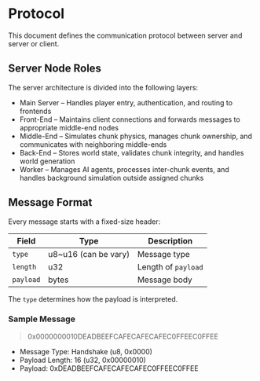 # Protocol

This document defines the communication protocol between server and server or client.

## Server Node Roles

The server architecture is divided into the following layers:

- Main Server – Handles player entry, authentication, and routing to frontends
- Front-End – Maintains client connections and forwards messages to appropriate middle-end nodes
- Middle-End – Simulates chunk physics, manages chunk ownership, and communicates with neighboring middle-ends
- Back-End – Stores world state, validates chunk integrity, and handles world generation
- Worker – Manages AI agents, processes inter-chunk events, and handles background simulation outside assigned chunks

## Message Format

Every message starts with a fixed-size header:

|Field|Type|Description|
|--|--|--|
|`type`|u8~u16 (can be vary)|Message type|
|`length`|u32|Length of `payload`|
|`payload`|bytes|Message body|

The `type` determines how the payload is interpreted.

### Sample Message

> 0x0000000010DEADBEEFCAFECAFECAFEC0FFEEC0FFEE

- Message Type: Handshake (u8, 0x0000)
- Payload Length: 16 (u32, 0x00000010)
- Payload: 0xDEADBEEFCAFECAFECAFEC0FFEEC0FFEE

